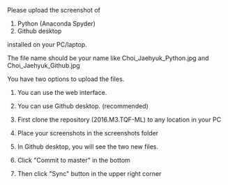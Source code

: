 Please upload the screenshot of 

1. Python (Anaconda Spyder)
2. Github desktop

installed on your PC/laptop.

The file name should be your name like Choi_Jaehyuk_Python.jpg and Choi_Jaehyuk_Github.jpg

You have two options to upload the files. 

1. You can use the web interface.

2. You can use Github desktop. (recommended)
  1. First clone the repository (2016.M3.TQF-ML) to any location in your PC
  2. Place your screenshots in the screenshots folder
  3. In Github desktop, you will see the two new files. 
  4. Click "Commit to master" in the bottom
  5. Then click "Sync" button in the upper right corner
